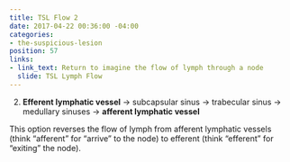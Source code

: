 ```yaml
---
title: TSL Flow 2
date: 2017-04-22 00:36:00 -04:00
categories:
- the-suspicious-lesion
position: 57
links:
- link_text: Return to imagine the flow of lymph through a node
  slide: TSL Lymph Flow
---
```


<ol start="2">
<li><strong>Efferent lymphatic vessel</strong> → subcapsular sinus → trabecular sinus → medullary sinuses → <strong>afferent lymphatic vessel</strong></li>
</ol>

This option reverses the flow of lymph from afferent lymphatic vessels (think “afferent” for “arrive” to the node) to efferent (think “efferent” for “exiting” the node).